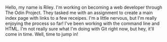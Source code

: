 Hello, my name is Riley. I'm working on becoming a web developer through The Odin Project. They tasked me with an assignment to create a main index page with links to a few receipes. I'm a little nervous, but I'm really enjoying the process so far! I've been working with the command line and HTML. I'm not really sure what I'm doing with Git right now, but hey, it'll come in time. Well, time to jump in!